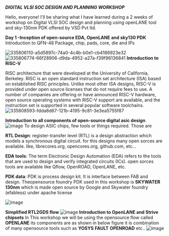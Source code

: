 ***DIGITAL VLSI SOC DESIGN AND PLANNING WORKSHOP***

Hello, everyone! I'll be sharing what I have learned during a 2 weeks of workshop on Digital VLSI SOC design and planning using openLANE tool and sky-130nm PDK offered by VSD Pvt ltd.

**Day 1 -Inception of open-source EDA, OpenLANE and sky130 PDK**
Introduction to QFN-48 Package, chip, pads, core, die and IPs

![335806110-a5d5897c-74a0-4c4b-b0e1-cb4186923e32](https://github.com/gouthamstantri/SOC_DESIGN_AND_PLANNING/assets/51639089/8aeebd01-6710-41f9-88b0-ed75559323ce)
![335806774-66f28906-d9da-4952-a27a-f39f96136841](https://github.com/gouthamstantri/SOC_DESIGN_AND_PLANNING/assets/51639089/fccb2d3e-15c2-46bd-9ab5-e765b5de05b6)
**Introduction to RISC-V**

RISC architecture that were developed at the University of California, Berkeley. RISC is an open standard instruction set architecture (ISA) based on established RISC principles. Unlike most other ISA designs, RISC-V is provided under open source licenses that do not require fees to use. A number of companies are offering or have announced RISC-V hardware, open source operating systems with RISC-V support are available, and the instruction set is supported in several popular software toolchains. 
![335808593-fdda8d67-121b-4195-9c81-3e3ea5755f87](https://github.com/gouthamstantri/SOC_DESIGN_AND_PLANNING/assets/51639089/c6b4509a-650f-4952-8018-a3d68c044168)

**Introduction to all components of open-source digital asic design**
![image](https://github.com/gouthamstantri/SOC_DESIGN_AND_PLANNING/assets/51639089/51e3e3e4-5f1b-4275-abfd-2571361a9531)
To design ASIC chips, few tools or things required. Those are

**RTL Design**: register-transfer level (RTL) is a design abstraction which models a synchronous digital circuit. for this designs many open sorces are available. like, librecores.org, opencores.org, github.com, etc...

**EDA tools**: The term Electronic Design Automation (EDA) refers to the tools that are used to design and verify integrated circuits (ICs). open sorces tools are available like Qflow, OpenROAD, OpenLANE, etc.

**PDK data**: PDK is process design kit. It is interface between FAB and design.
Theopensource foundry PDK used in this workshop is **SKYWATER 130nm** which is made open source by Google and Skywater foundry (efabless) under apache license

![image](https://github.com/gouthamstantri/SOC_DESIGN_AND_PLANNING/assets/51639089/f1038ff3-1163-4797-89aa-9ad00a606c12)

**Simplified RTL2GDS flow**
![image](https://github.com/gouthamstantri/SOC_DESIGN_AND_PLANNING/assets/51639089/93118465-e295-4bd8-be0b-4c07f47b918d)
**Introduction to OpenLANE and Strive chipsets**
In This workshop we will be using the opensource flow called **OPENLANE** its components are as shown in below figure
it is combination of many opensource tools such as
**YOSYS**
**FAULT**
**OPENROAD**
etc..
![image](https://github.com/gouthamstantri/SOC_DESIGN_AND_PLANNING/assets/51639089/087c298a-4780-4073-8504-9f32ad675499)
